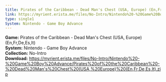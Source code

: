 ```yaml
---
title: Pirates of the Caribbean - Dead Man's Chest (USA, Europe) (En,Fr,De,Es,It)
link: https://myrient.erista.me/files/No-Intro/Nintendo%20-%20Game%20Boy%20Advance/Pirates%20of%20the%20Caribbean%20-%20Dead%20Man's%20Chest%20(USA,%20Europe)%20(En,Fr,De,Es,It).zip
type: single1
System: Nintendo - Game Boy Advance
---
```

<b>Game:</b> Pirates of the Caribbean - Dead Man's Chest (USA, Europe) (En,Fr,De,Es,It)<br>
<b>System:</b> Nintendo - Game Boy Advance<br>
<b>Collection:</b> No-Intro<br>
<b>Download:</b> https://myrient.erista.me/files/No-Intro/Nintendo%20-%20Game%20Boy%20Advance/Pirates%20of%20the%20Caribbean%20-%20Dead%20Man's%20Chest%20(USA,%20Europe)%20(En,Fr,De,Es,It).zip